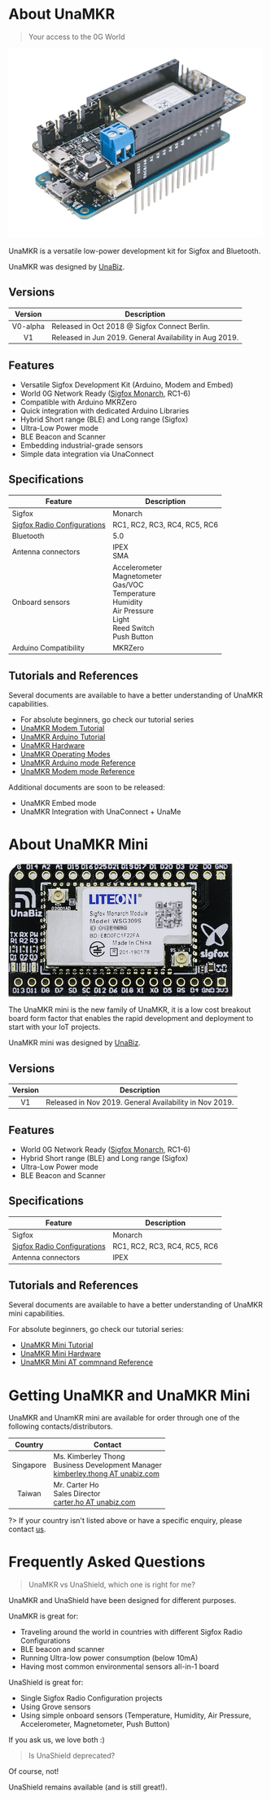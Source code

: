 # About UnaMKR

> Your access to the 0G World

![alt text](img/unamkr-mkrzero.png ":size=300")

UnaMKR is a versatile low-power development kit for Sigfox and Bluetooth.

UnaMKR was designed by [UnaBiz](https://www.unabiz.com).

## Versions

|Version   | Description                                                  |
|:--------:|--------------------------------------------------------------|
| V0-alpha | Released in Oct 2018 @ Sigfox Connect Berlin.                |
| V1       | Released in Jun 2019. General Availability in Aug 2019.      |

## Features

* Versatile Sigfox Development Kit (Arduino, Modem and Embed)
* World 0G Network Ready ([Sigfox Monarch](https://build.sigfox.com/monarch), RC1-6)
* Compatible with Arduino MKRZero
* Quick integration with dedicated Arduino Libraries
* Hybrid Short range (BLE) and Long range (Sigfox)
* Ultra-Low Power mode
* BLE Beacon and Scanner
* Embedding industrial-grade sensors
* Simple data integration via UnaConnect

## Specifications

| Feature               | Description |
|-----------------------|---------|
| Sigfox                | Monarch |
| [Sigfox Radio Configurations](https://build.sigfox.com/sigfox-radio-configurations-rc) | RC1, RC2, RC3, RC4, RC5, RC6 |
| Bluetooth             | 5.0 |
| Antenna connectors    | IPEX<br/>SMA |
| Onboard sensors       | Accelerometer<br/> Magnetometer<br/>Gas/VOC<br/>Temperature<br/>Humidity<br/>Air Pressure<br/>Light<br/>Reed Switch<br/>Push Button |
| Arduino Compatibility | MKRZero |

## Tutorials and References

Several documents are available to have a better understanding of UnaMKR capabilities.

* For absolute beginners, go check our tutorial series
* [UnaMKR Modem Tutorial](01-Tutorial-Modem "UnaMKR Modem Tutorial")
* [UnaMKR Arduino Tutorial](02-Tutorial-Arduino "UnaMKR Arduino Tutorial")
* [UnaMKR Hardware](10-Hardware "UnaMKR Hardware")
* [UnaMKR Operating Modes](20-Modes "UnaMKR Operating Modes")
* [UnaMKR Arduino mode Reference](30-Arduino "UnaMKR Arduino mode Reference")
* [UnaMKR Modem mode Reference](39-Modem "UnaMKR Modem mode Reference")

Additional documents are soon to be released:

* UnaMKR Embed mode
* UnaMKR Integration with UnaConnect + UnaMe

# About UnaMKR Mini

![alt text](img/unamkr-mini.png ":size=200")

The UnaMKR mini is the new family of UnaMKR, it is a low cost breakout board form factor that enables the rapid development and deployment to start with your IoT projects.

UnaMKR mini was designed by [UnaBiz](https://www.unabiz.com).

## Versions

|Version   | Description                                                  |
|:--------:|--------------------------------------------------------------|
| V1       | Released in Nov 2019. General Availability in Nov 2019.      |

## Features

* World 0G Network Ready ([Sigfox Monarch](https://build.sigfox.com/monarch), RC1-6)
* Hybrid Short range (BLE) and Long range (Sigfox)
* Ultra-Low Power mode
* BLE Beacon and Scanner

## Specifications

| Feature               | Description |
|-----------------------|---------|
| Sigfox                | Monarch |
| [Sigfox Radio Configurations](https://build.sigfox.com/sigfox-radio-configurations-rc) | RC1, RC2, RC3, RC4, RC5, RC6 |
| Antenna connectors    | IPEX |

## Tutorials and References

Several documents are available to have a better understanding of UnaMKR mini capabilities.

For absolute beginners, go check our tutorial series:

* [UnaMKR Mini Tutorial](01.1-Tutorial-Modem.md "UnaMKR Mini Tutorial")
* [UnaMKR Mini Hardware](10.1-Hardware.md "UnaMKR Mini Hardware")
* [UnaMKR Mini AT commnand Reference](39.1-Modem.md "UnaMKR Mini Modem mode Reference")

# Getting UnaMKR and UnaMKR Mini

UnaMKR and UnamKR mini are available for order through one of the following contacts/distributors.

| Country   | Contact |
|:---------:|---------|
| Singapore | Ms. Kimberley Thong<br/>Business Development Manager<br/>[kimberley.thong AT unabiz.com](mailto:kimberley.thong@unabiz.com) |
| Taiwan    | Mr. Carter Ho<br/>Sales Director<br/>[carter.ho AT unabiz.com](mailto:carter.ho@unabiz.com) |

?> If your country isn't listed above or have a specific enquiry, please contact [us](https://www.unabiz.com/contact).

# Frequently Asked Questions

> UnaMKR vs UnaShield, which one is right for me?

UnaMKR and UnaShield have been designed for different purposes.

UnaMKR is great for:

* Traveling around the world in countries with different Sigfox Radio Configurations
* BLE beacon and scanner
* Running Ultra-low power consumption (below 10mA)
* Having most common environmental sensors all-in-1 board

UnaShield is great for:

* Single Sigfox Radio Configuration projects
* Using Grove sensors
* Using simple onboard sensors (Temperature, Humidity, Air Pressure, Accelerometer, Magnetometer, Push Button)

If you ask us, we love both :)

> Is UnaShield deprecated?

Of course, not!

UnaShield remains available (and is still great!).
